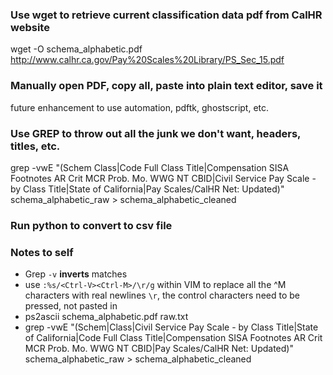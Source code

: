 ### Use wget to retrieve current classification data pdf from CalHR website
wget -O schema_alphabetic.pdf http://www.calhr.ca.gov/Pay%20Scales%20Library/PS_Sec_15.pdf

### Manually open PDF, copy all, paste into plain text editor, save it
future enhancement to use automation, pdftk, ghostscript, etc.

### Use GREP to throw out all the junk we don't want, headers, titles, etc.
grep -vwE "(Schem Class|Code Full Class Title|Compensation SISA Footnotes AR Crit MCR Prob. Mo. WWG NT CBID|Civil Service Pay Scale - by Class Title|State of California|Pay Scales/CalHR Net: Updated)" schema_alphabetic_raw > schema_alphabetic_cleaned

### Run python to convert to csv file

### Notes to self
* Grep `-v` **inverts** matches
* use `:%s/<Ctrl-V><Ctrl-M>/\r/g` within VIM to replace all the ^M characters with real newlines `\r`, the control characters need to be pressed, not pasted in
* ps2ascii schema_alphabetic.pdf raw.txt
* grep -vwE "(Schem|Class|Civil Service Pay Scale - by Class Title|State of California|Code Full Class Title|Compensation SISA Footnotes AR Crit MCR Prob. Mo. WWG NT CBID|Pay Scales/CalHR Net: Updated)" schema_alphabetic_raw > schema_alphabetic_cleaned